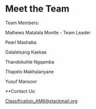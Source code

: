 # Meet the Team

Team Members:

Mathews Matalala Montle - Team Leader 

Pearl Mashaba

Galaletsang Kaekae

Thandokuhle Ngqamba

Thapelo Makhalanyane

Yusuf Mansoor 

**Contact Us:

Classification_AM6@stackmail.org 